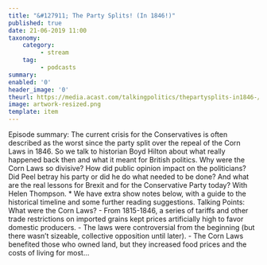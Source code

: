 ```yaml
---
title: "&#127911; The Party Splits! (In 1846!)"
published: true
date: 21-06-2019 11:00
taxonomy:
    category:
         - stream
    tag:
         - podcasts
summary:
enabled: '0'
header_image: '0'
theurl: https://media.acast.com/talkingpolitics/thepartysplits-in1846-/media.mp3
image: artwork-resized.png
template: item
---
```

 
Episode summary: The current crisis for the Conservatives is often described as the worst since the party split over the repeal of the Corn Laws in 1846. So we talk to historian Boyd Hilton about what really happened back then and what it meant for British politics. Why were the Corn Laws so divisive? How did public opinion impact on the politicians? Did Peel betray his party or did he do what needed to be done? And what are the real lessons for Brexit and for the Conservative Party today? With Helen Thompson. * We have extra show notes below, with a guide to the historical timeline and some further reading suggestions. Talking Points: What were the Corn Laws? - From 1815-1846, a series of tariffs and other trade restrictions on imported grains kept prices artificially high to favor domestic producers. - The laws were controversial from the beginning (but there wasn’t sizeable, collective opposition until later). - The Corn Laws benefited those who owned land, but they increased food prices and the costs of living for most…
